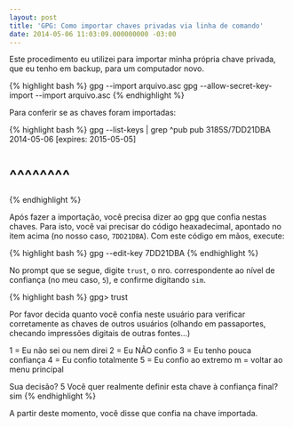 ```yaml
---
layout: post
title: 'GPG: Como importar chaves privadas via linha de comando'
date: 2014-05-06 11:03:09.000000000 -03:00
---
```

Este procedimento eu utilizei para importar minha própria chave privada, que eu tenho em backup, para um computador novo.

{% highlight bash %}
gpg --import arquivo.asc
gpg --allow-secret-key-import --import arquivo.asc
{% endhighlight %}

Para conferir se as chaves foram importadas:

{% highlight bash %}
gpg --list-keys | grep ^pub
pub   3185S/7DD21DBA 2014-05-06 [expires: 2015-05-05]  
#           ^^^^^^^^
{% endhighlight %}

Após fazer a importação, você precisa dizer ao gpg que confia nestas chaves. Para isto, você vai precisar do código heaxadecimal, apontado no item acima (no nosso caso, `7DD21DBA`). Com este código em mãos, execute:

{% highlight bash %}
gpg --edit-key 7DD21DBA
{% endhighlight %}

No prompt que se segue, digite `trust`, o nro. correspondente ao nível de confiança (no meu caso, `5`), e confirme digitando `sim`.

{% highlight bash %}
gpg> trust

Por favor decida quanto você confia neste usuário para
verificar corretamente as chaves de outros usuários
(olhando em passaportes, checando impressões digitais
de outras fontes...)

  1 = Eu não sei ou nem direi
  2 = Eu NÃO confio
  3 = Eu tenho pouca confiança
  4 = Eu confio totalmente
  5 = Eu confio ao extremo
  m = voltar ao menu principal

Sua decisão? 5
Você quer realmente definir esta chave à confiança final? sim
{% endhighlight %}

A partir deste momento, você disse que confia na chave importada.
